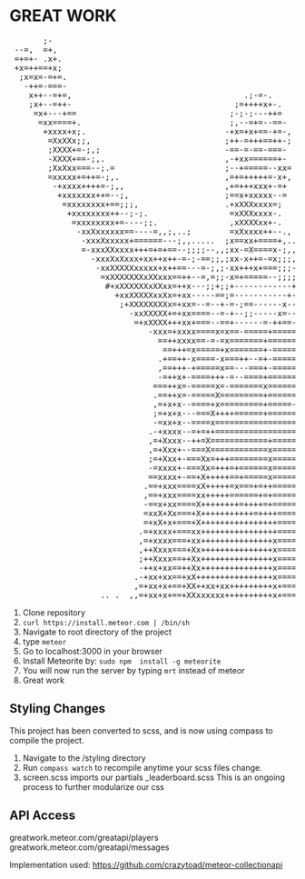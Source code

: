 GREAT WORK
==========
<pre>
       ;-                                                                            
 --=,  =+,                                                                           
 =+=+- .x+.                                                                          
 +x=++==+x;                                                                          
  ;x=x=-=+=.                                                                         
   -++=-===-                                                                         
    x++--=+=,                                    .;-=-.                              
    ;x+--=++-                                  ;=++++x+-.                            
     =x+---+==                                ;-;-;---++=                            
      =xx====+.                               ;,--=+=--==-                           
       +xxxx+x;.                             -+x=+x+==-+=-,                          
        =XxXXx;;,                            ;++-=+++==++-;                          
        ;XXXX+=-;,;                          -==-=-==-===-                           
        -XXXX+==-;,.                         ,-+xx======+-                           
        ;XxXxx===--;.=                       ;--+=====--xx=                          
        =xxxxx+=++=-;,.                      ,=+=+++++=-x+,                          
         -+xxxx++++=-;,,                     ,+=+++xxx+-=+                           
          +xxxxxxx++=--;,                    ;==x+xxxxx--=                           
           =xxxxxxxx+==;;;,                  .+xXXXxxxx=;                            
            +xxxxxxxx++--;-;.                 =xXXXxxxx-.                            
             =xxxxxxxx+=----;;.               ,xXXXXxx+-.                            
              -xxXxxxxxx==----=,,;,..;        =xXxxxx++--.,                          
               -xxxXxxxxx+======---;,,.....  ;x==xx+====+,..                         
               =-xxxXXxxxx+++=+=+==--;;;;--,,;xx-=X====x-;,,,..                      
                 -xxxXxXxxx+xx++x++-=-;-==;;,;xx-x++=-=x;;;,;,,,,...                 
                  -xxXXXXXxxxxx+x++==---=-;,;-xx+++x+===;;;-=;;;;;;,..,              
                   =xXXXXXXXxXXxxx==++--=,=;;-x=+=====--;;;;=;;;--;;;;.              
                    #+xXXXXXXxXXxx=++x---;;+;;+------------+--------;-;.             
                      +xxXXXXXxxXx=+xx-----==;=-----------+-------=--=-,.            
                       ;+XXXXXXXXx=+xx=--=--+-=-;==------x--------=--=--,            
                         -xxXXXXX+=+xx====--=-+--;;-----x=--------=-=+===;,          
                          =+xXXXX+++xx+===--==+------=-++==------==-=xxxx+-.         
                             -xxx=+xxxx====x=x==-=====+======-----=-++x=---;         
                               ==++xxxx==-=-=x=======+======--------xx===---.        
                                ==+++=x=====+x=======+-======-------xxxx+=---,       
                               .+==++-x====-x===++--=+-=======------Xxxxxx+=-;,      
                               ,==+++-+=====x==---===+-======-==---=Xxx+++x+=-;.     
                               -=++x+-====+++-=--====+======-===--==XXx+======-;     
                              ===++x=-=====x=-=======x======-==-=--=XXXxx+==-==-;#   
                              .==++x=-=====X=========+======-==-=--+XXXXXx++=----;   
                              ,=+x+x--====+x=========+=====-==-=---+=XXXXXxx+=-;;;.  
                              ;=+x+x---===X++++======+==========---= -xXxXXxxxxx+=.  
                              -=xx+x--====x======================--=  -xxXXXx++xx+-  
                             .-+xxxx--=+=++======================---   +X+x+=++++x=  
                             ,=+Xxxx--++=X============+==========---  =xxx=+xXxXx+-  
                             ,=+Xxx+--===X============x===========-- -x+====++xxx=   
                             ;=+Xxx+-===Xx=+++========x===========-,.=x====++++x+;   
                             -=xxxx+-===Xx=+++=+======x===========--x+====+xxxxx-    
                             ==xxxx+-==+X+++++==+=====x===========-x+==+xxxxxXx+     
                            .==+xxx====xX+++++=x===+=++===============++xxxxxx+;     
                            ,==+xxx====xx+++++======+=+============x=++xxxxxxx;      
                            -==x+xx====X++++++++=++++=+=============X+xxxxxxx-       
                            =xxX+Xx===+X+++++++++++=++++==========-xXxxxxxXx-        
                            =+xX+x+===+X++++++++++++++++===========XXXxxxXx-         
                           .=+xxxx+===xx++++++++++++++++===========xXXxXXx,          
                           ,=+xxxx===+xx+++++++++++++++x===========xXXXXx=           
                           ,++Xxxx===+Xx+++++++++++++++x============+Xx=             
                           ;++Xxxx==++Xx+++++++++++++++x==========-x +#              
                           -++x+xx==++Xx+++++++++++++++x==========-.                 
                          .-+xx+xx==+xX++++++++++++++++x==========-.                 
                          ,=+xx+x+==+XX++xx+xx+++++++++x+=========-.                 
                   .. .  ,,=+xx+x+==+XXxxxxxx++++++++++x+=========-....   
</pre>
1. Clone repository
2. ```curl https://install.meteor.com | /bin/sh```
3. Navigate to root directory of the project
4. type ```meteor```
5. Go to localhost:3000 in your browser
6. Install Meteorite by: ```sudo npm  install -g meteorite ```
7. You will now run the server by typing ```mrt``` instead of meteor
8. Great work

Styling Changes
--------------
This project has been converted to scss, and is now using compass to compile the project.
1. Navigate to the /styling directory
2. Run ```compass watch``` to recompile anytime your scss files change.
4. screen.scss imports our partials _leaderboard.scss
This is an ongoing process to further modularize our css

API Access
--------------
greatwork.meteor.com/greatapi/players
greatwork.meteor.com/greatapi/messages

Implementation used: https://github.com/crazytoad/meteor-collectionapi